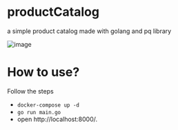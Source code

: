 # productCatalog


a simple product catalog made with golang and pq library

![image](https://github.com/vinolivae/productCatalog/assets/30009282/b6a1202c-40c1-42c2-a916-4840bd9f7e62)


# How to use?

Follow the steps

- `docker-compose up -d`
- `go run main.go`
- open http://localhost:8000/.
